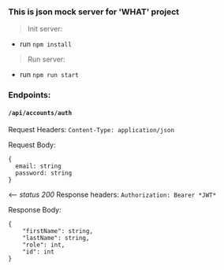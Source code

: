 ### This is json mock server for 'WHAT' project

> Init server: 
- run `npm install`
> Run server:
- run `npm run start`

### Endpoints: 
#### `/api/accounts/auth` 
Request Headers: 
`Content-Type: application/json`

Request Body: 
```
{
  email: string
  password: string
}
```
<-- _status 200_
Response headers: 
`Authorization: Bearer *JWT*`

Response Body:
```
{
    "firstName": string,
    "lastName": string,
    "role": int,
    "id": int
}
```


